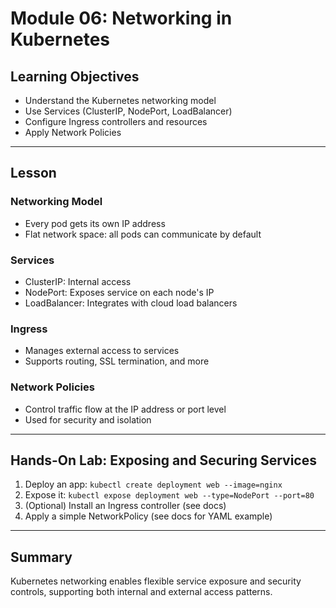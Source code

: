 # Module 06: Networking in Kubernetes

## Learning Objectives
- Understand the Kubernetes networking model
- Use Services (ClusterIP, NodePort, LoadBalancer)
- Configure Ingress controllers and resources
- Apply Network Policies

---

## Lesson

### Networking Model
- Every pod gets its own IP address
- Flat network space: all pods can communicate by default

### Services
- ClusterIP: Internal access
- NodePort: Exposes service on each node's IP
- LoadBalancer: Integrates with cloud load balancers

### Ingress
- Manages external access to services
- Supports routing, SSL termination, and more

### Network Policies
- Control traffic flow at the IP address or port level
- Used for security and isolation

---

## Hands-On Lab: Exposing and Securing Services

1. Deploy an app: `kubectl create deployment web --image=nginx`
2. Expose it: `kubectl expose deployment web --type=NodePort --port=80`
3. (Optional) Install an Ingress controller (see docs)
4. Apply a simple NetworkPolicy (see docs for YAML example)

---

## Summary
Kubernetes networking enables flexible service exposure and security controls, supporting both internal and external access patterns.